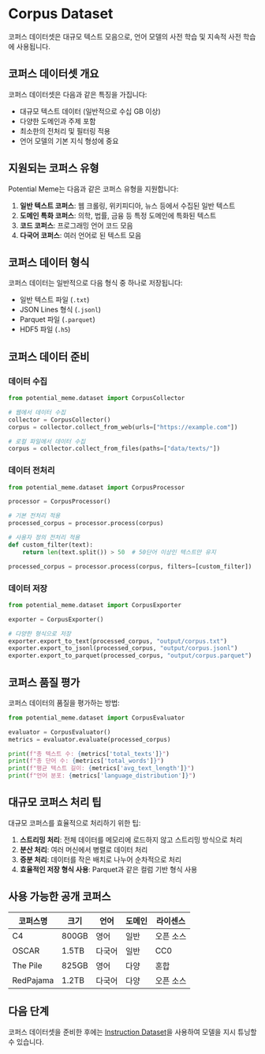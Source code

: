 # Corpus Dataset

코퍼스 데이터셋은 대규모 텍스트 모음으로, 언어 모델의 사전 학습 및 지속적 사전 학습에 사용됩니다.

## 코퍼스 데이터셋 개요

코퍼스 데이터셋은 다음과 같은 특징을 가집니다:

- 대규모 텍스트 데이터 (일반적으로 수십 GB 이상)
- 다양한 도메인과 주제 포함
- 최소한의 전처리 및 필터링 적용
- 언어 모델의 기본 지식 형성에 중요

## 지원되는 코퍼스 유형

Potential Meme는 다음과 같은 코퍼스 유형을 지원합니다:

1. **일반 텍스트 코퍼스**: 웹 크롤링, 위키피디아, 뉴스 등에서 수집된 일반 텍스트
2. **도메인 특화 코퍼스**: 의학, 법률, 금융 등 특정 도메인에 특화된 텍스트
3. **코드 코퍼스**: 프로그래밍 언어 코드 모음
4. **다국어 코퍼스**: 여러 언어로 된 텍스트 모음

## 코퍼스 데이터 형식

코퍼스 데이터는 일반적으로 다음 형식 중 하나로 저장됩니다:

- 일반 텍스트 파일 (`.txt`)
- JSON Lines 형식 (`.jsonl`)
- Parquet 파일 (`.parquet`)
- HDF5 파일 (`.h5`)

## 코퍼스 데이터 준비

### 데이터 수집

```python
from potential_meme.dataset import CorpusCollector

# 웹에서 데이터 수집
collector = CorpusCollector()
corpus = collector.collect_from_web(urls=["https://example.com"])

# 로컬 파일에서 데이터 수집
corpus = collector.collect_from_files(paths=["data/texts/"])
```

### 데이터 전처리

```python
from potential_meme.dataset import CorpusProcessor

processor = CorpusProcessor()

# 기본 전처리 적용
processed_corpus = processor.process(corpus)

# 사용자 정의 전처리 적용
def custom_filter(text):
    return len(text.split()) > 50  # 50단어 이상인 텍스트만 유지

processed_corpus = processor.process(corpus, filters=[custom_filter])
```

### 데이터 저장

```python
from potential_meme.dataset import CorpusExporter

exporter = CorpusExporter()

# 다양한 형식으로 저장
exporter.export_to_text(processed_corpus, "output/corpus.txt")
exporter.export_to_jsonl(processed_corpus, "output/corpus.jsonl")
exporter.export_to_parquet(processed_corpus, "output/corpus.parquet")
```

## 코퍼스 품질 평가

코퍼스 데이터의 품질을 평가하는 방법:

```python
from potential_meme.dataset import CorpusEvaluator

evaluator = CorpusEvaluator()
metrics = evaluator.evaluate(processed_corpus)

print(f"총 텍스트 수: {metrics['total_texts']}")
print(f"총 단어 수: {metrics['total_words']}")
print(f"평균 텍스트 길이: {metrics['avg_text_length']}")
print(f"언어 분포: {metrics['language_distribution']}")
```

## 대규모 코퍼스 처리 팁

대규모 코퍼스를 효율적으로 처리하기 위한 팁:

1. **스트리밍 처리**: 전체 데이터를 메모리에 로드하지 않고 스트리밍 방식으로 처리
2. **분산 처리**: 여러 머신에서 병렬로 데이터 처리
3. **증분 처리**: 데이터를 작은 배치로 나누어 순차적으로 처리
4. **효율적인 저장 형식 사용**: Parquet과 같은 컬럼 기반 형식 사용

## 사용 가능한 공개 코퍼스

| 코퍼스명 | 크기 | 언어 | 도메인 | 라이센스 |
|---------|-----|------|-------|---------|
| C4 | 800GB | 영어 | 일반 | 오픈 소스 |
| OSCAR | 1.5TB | 다국어 | 일반 | CC0 |
| The Pile | 825GB | 영어 | 다양 | 혼합 |
| RedPajama | 1.2TB | 다국어 | 다양 | 오픈 소스 |

## 다음 단계

코퍼스 데이터셋을 준비한 후에는 [Instruction Dataset](instruction-dataset.md)을 사용하여 모델을 지시 튜닝할 수 있습니다.
